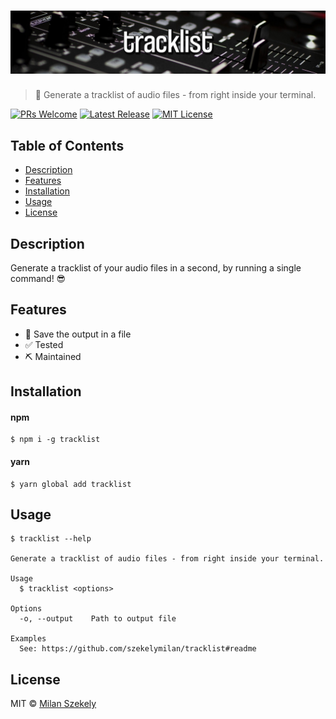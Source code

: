 # [![tracklist](static/banner.png)](https://github.com/szekelymilan/tracklist)

> 💽 Generate a tracklist of audio files - from right inside your terminal.

[![PRs Welcome](https://badgen.net/badge/PRs/welcome/green)](https://github.com/szekelymilan/tracklist/pulls)
[![Latest Release](https://badgen.net/github/release/szekelymilan/e-kreta-cli)](https://github.com/szekelymilan/tracklist/releases/latest)
[![MIT License](https://badgen.net/badge/license/MIT/blue)](https://github.com/szekelymilan/tracklist/blob/master/LICENSE)

## Table of Contents

- [Description](#description)
- [Features](#features)
- [Installation](#installation)
- [Usage](#usage)
- [License](#license)

## Description

Generate a tracklist of your audio files in a second, by running a single command! 😎

## Features

- 💾 Save the output in a file
- ✅ Tested
- ⛏ Maintained

## Installation

#### npm

```
$ npm i -g tracklist
```

#### yarn

```
$ yarn global add tracklist
```

## Usage

```
$ tracklist --help

Generate a tracklist of audio files - from right inside your terminal.

Usage
  $ tracklist <options>

Options
  -o, --output    Path to output file

Examples
  See: https://github.com/szekelymilan/tracklist#readme
```

## License

MIT © [Milan Szekely](https://github.com/szekelymilan)
